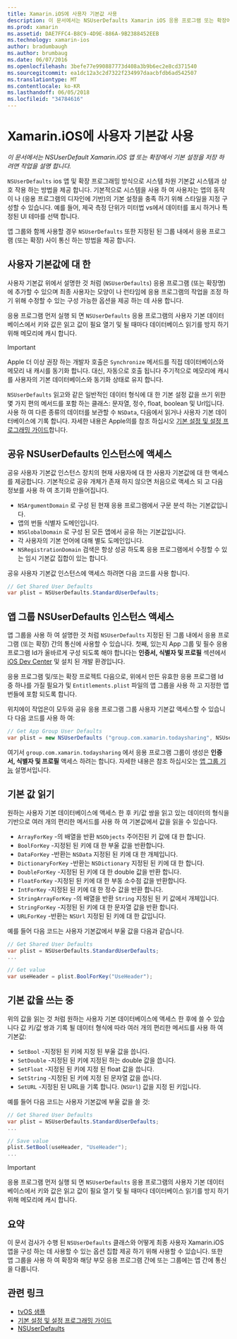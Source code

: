 ```yaml
---
title: Xamarin.iOS에 사용자 기본값 사용
description: 이 문서에서는 NSUserDefaults Xamarin iOS 응용 프로그램 또는 확장에서 기본 설정을 저장 하려면 작업을 설명 합니다. 높은 수준의 NSUserDefaults를 설명 하 고 읽기 / 쓰기 값 하는 방법을 설명 합니다.
ms.prod: xamarin
ms.assetid: DAE7FFC4-B8C9-4D9E-886A-9B2388452EEB
ms.technology: xamarin-ios
author: bradumbaugh
ms.author: brumbaug
ms.date: 06/07/2016
ms.openlocfilehash: 3befe77e990887773d408a3b9b6ec2e8cd371540
ms.sourcegitcommit: ea1dc12a3c2d7322f234997daacbfdb6ad542507
ms.translationtype: MT
ms.contentlocale: ko-KR
ms.lasthandoff: 06/05/2018
ms.locfileid: "34784616"
---
```

# <a name="working-with-user-defaults-in-xamarinios"></a>Xamarin.iOS에 사용자 기본값 사용

_이 문서에서는 NSUserDefault Xamarin.iOS 앱 또는 확장에서 기본 설정을 저장 하려면 작업을 설명 합니다._


`NSUserDefaults` ios 앱 및 확장 프로그래밍 방식으로 시스템 차원 기본값 시스템과 상호 작용 하는 방법을 제공 합니다. 기본적으로 시스템을 사용 하 여 사용자는 앱의 동작이 나 (응용 프로그램의 디자인에 기반)의 기본 설정을 충족 하기 위해 스타일을 지정 구성할 수 있습니다. 예를 들어, 제국 측정 단위가 미터법 vs에서 데이터를 표시 하거나 특정된 UI 테마를 선택 합니다.

앱 그룹와 함께 사용할 경우 `NSUserDefaults` 또한 지정된 된 그룹 내에서 응용 프로그램 (또는 확장) 사이 통신 하는 방법을 제공 합니다.

<a name="About-User-Defaults" />

## <a name="about-user-defaults"></a>사용자 기본값에 대 한

사용자 기본값 위에서 설명한 것 처럼 (`NSUserDefaults`) 응용 프로그램 (또는 확장명)에 추가할 수 있으며 최종 사용자는 모양이 나 런타임에 응용 프로그램의 작업을 조정 하기 위해 수정할 수 있는 구성 가능한 옵션을 제공 하는 데 사용 합니다.

응용 프로그램 먼저 실행 되 면 `NSUserDefaults` 응용 프로그램의 사용자 기본 데이터베이스에서 키와 값은 읽고 값이 필요 열기 및 될 때마다 데이터베이스 읽기를 방지 하기 위해 메모리에 캐시 합니다. 

> [!IMPORTANT]
> Apple 더 이상 권장 하는 개발자 호출은 `Synchronize` 메서드를 직접 데이터베이스와 메모리 내 캐시를 동기화 합니다. 대신, 자동으로 호출 됩니다 주기적으로 메모리에 캐시를 사용자의 기본 데이터베이스와 동기화 상태로 유지 합니다.

`NSUserDefaults` 읽고와 같은 일반적인 데이터 형식에 대 한 기본 설정 값을 쓰기 위한 몇 가지 편의 메서드를 포함 하는 클래스: 문자열, 정수, float, boolean 및 Url입니다. 사용 하 여 다른 종류의 데이터를 보관할 수 `NSData`, 다음에서 읽거나 사용자 기본 데이터베이스에 기록 합니다. 자세한 내용은 Apple의를 참조 하십시오 [기본 설정 및 설정 프로그래밍 가이드](https://developer.apple.com/library/mac/documentation/Cocoa/Conceptual/UserDefaults/Introduction/Introduction.html#//apple_ref/doc/uid/10000059i)합니다.

<a name="Accessing-the-Shared-NSUserDefaults-Instance" />

## <a name="accessing-the-shared-nsuserdefaults-instance"></a>공유 NSUserDefaults 인스턴스에 액세스 

공유 사용자 기본값 인스턴스 장치의 현재 사용자에 대 한 사용자 기본값에 대 한 액세스를 제공합니다. 기본적으로 공유 개체가 존재 하지 않으면 처음으로 액세스 되 고 다음 정보를 사용 하 여 초기화 만들어집니다.

- `NSArgumentDomain` 로 구성 된 현재 응용 프로그램에서 구문 분석 하는 기본값입니다.
- 앱의 번들 식별자 도메인입니다.
- `NSGlobalDomain` 로 구성 된 모든 앱에서 공유 하는 기본값입니다.
- 각 사용자의 기본 언어에 대해 별도 도메인입니다.
- `NSRegistrationDomain` 검색은 항상 성공 하도록 응용 프로그램에서 수정할 수 있는 임시 기본값 집합이 있는 합니다.

공유 사용자 기본값 인스턴스에 액세스 하려면 다음 코드를 사용 합니다.

```csharp
// Get Shared User Defaults
var plist = NSUserDefaults.StandardUserDefaults;
```

<a name="Accessing-an-App-Group-NSUserDefaults-Instance" />

## <a name="accessing-an-app-group-nsuserdefaults-instance"></a>앱 그룹 NSUserDefaults 인스턴스 액세스

앱 그룹을 사용 하 여 설명한 것 처럼 `NSUserDefaults` 지정된 된 그룹 내에서 응용 프로그램 (또는 확장) 간의 통신에 사용할 수 있습니다. 첫째, 있는지 App 그룹 및 필수 응용 프로그램 Id가 올바르게 구성 되도록 해야 합니다는 **인증서, 식별자 및 프로필** 섹션에서 [iOS Dev Center](https://developer.apple.com/devcenter/ios/) 및 설치 된 개발 환경입니다.

응용 프로그램 및/또는 확장 프로젝트 다음으로, 위에서 만든 유효한 응용 프로그램 Id 중 하나를 가질 필요가 및 `Entitlements.plist` 파일의 앱 그룹을 사용 하 고 지정한 앱 번들에 포함 되도록 합니다.

위치에이 작업은이 모두와 공유 응용 프로그램 그룹 사용자 기본값 액세스할 수 있습니다 다음 코드를 사용 하 여:

```csharp
// Get App Group User Defaults
var plist = new NSUserDefaults ("group.com.xamarin.todaysharing", NSUserDefaultsType.SuiteName);
```

여기서 `group.com.xamarin.todaysharing` 에서 응용 프로그램 그룹이 생성은 **인증서, 식별자 및 프로필** 액세스 하려는 합니다. 자세한 내용은 참조 하십시오는 [앱 그룹 기능](~/ios/deploy-test/provisioning/capabilities/app-groups-capabilities.md) 설명서입니다.

<a name="Reading-Default-Values" />

## <a name="reading-default-values"></a>기본 값 읽기

원하는 사용자 기본 데이터베이스에 액세스 한 후 키/값 쌍을 읽고 있는 데이터의 형식을 기반으로 여러 개의 편리한 메서드를 사용 하 여 기본값에서 값을 읽을 수 있습니다.

- `ArrayForKey` -의 배열을 반환 `NSObjects` 주어진된 키 값에 대 한 합니다.
- `BoolForKey` -지정된 된 키에 대 한 부울 값을 반환합니다.
- `DataForKey` -반환는 `NSData` 지정된 된 키에 대 한 개체입니다.
- `DictionaryForKey` -반환는 `NSDictionary` 지정된 된 키에 대 한 합니다.
- `DoubleForKey` -지정된 된 키에 대 한 double 값을 반환 합니다.
- `FloatForKey` -지정된 된 키에 대 한 부동 소수점 값을 반환합니다.
- `IntForKey` -지정된 된 키에 대 한 정수 값을 반환 합니다.
- `StringArrayForKey` -의 배열을 반환 `String` 지정된 된 키 값에서 개체입니다.
- `StringForKey` -지정된 된 키에 대 한 문자열 값을 반환 합니다.
- `URLForKey` -반환는 `NSUrl` 지정된 된 키에 대 한 값입니다.

예를 들어 다음 코드는 사용자 기본값에서 부울 값을 다음과 같습니다.

```csharp
// Get Shared User Defaults
var plist = NSUserDefaults.StandardUserDefaults;
...

// Get value
var useHeader = plist.BoolForKey("UseHeader");

```

<a name="Writing-Default-Values" />

## <a name="writing-default-values"></a>기본 값을 쓰는 중

위의 값을 읽는 것 처럼 원하는 사용자 기본 데이터베이스에 액세스 한 후에 쓸 수 있습니다 값 키/값 쌍과 기록 될 데이터 형식에 따라 여러 개의 편리한 메서드를 사용 하 여 기본값:

- `SetBool` -지정된 된 키에 지정 된 부울 값을 씁니다.
- `SetDouble` -지정된 된 키에 지정된 하는 double 값을 씁니다.
- `SetFloat` -지정된 된 키에 지정 된 float 값을 씁니다.
- `SetString` -지정된 된 키에 지정 된 문자열 값을 씁니다.
- `SetURL` -지정된 된 URL을 기록 합니다. (`NSUrl`) 값을 지정 된 키입니다.

예를 들어 다음 코드는 사용자 기본값에 부울 값을 쓸 것:

```csharp
// Get Shared User Defaults
var plist = NSUserDefaults.StandardUserDefaults;
...

// Save value
plist.SetBool(useHeader, "UseHeader");
...

```

> [!IMPORTANT]
> 응용 프로그램 먼저 실행 되 면 `NSUserDefaults` 응용 프로그램의 사용자 기본 데이터베이스에서 키와 값은 읽고 값이 필요 열기 및 될 때마다 데이터베이스 읽기를 방지 하기 위해 메모리에 캐시 합니다.



<a name="Summary" />

## <a name="summary"></a>요약

이 문서 검사가 수행 된 `NSUserDefaults` 클래스와 어떻게 최종 사용자 Xamarin.iOS 앱을 구성 하는 데 사용할 수 있는 옵션 집합 제공 하기 위해 사용할 수 있습니다. 또한 앱 그룹을 사용 하 여 확장와 해당 부모 응용 프로그램 간에 또는 그룹에는 앱 간에 통신을 다룹니다.


## <a name="related-links"></a>관련 링크

- [tvOS 샘플](https://developer.xamarin.com/samples/tvos/all/)
- [기본 설정 및 설정 프로그래밍 가이드](https://developer.apple.com/library/mac/documentation/Cocoa/Conceptual/UserDefaults/Introduction/Introduction.html#//apple_ref/doc/uid/10000059i)
- [NSUserDefaults](https://developer.apple.com/library/mac/documentation/Cocoa/Reference/Foundation/Classes/NSUserDefaults_Class/#//apple_ref/doc/constant_group/NSUserDefaults_Domains)
